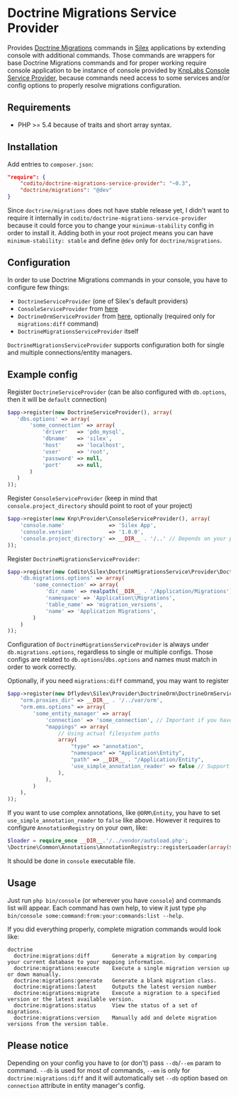 Doctrine Migrations Service Provider
====================================

Provides [Doctrine Migrations](https://github.com/doctrine/migrations) commands in [Silex](http://silex.sensiolabs.org/) applications by extending console with additional commands. Those commands are wrappers for base Doctrine Migrations commands and for proper working require console application to be instance of console provided by [KnpLabs Console Service Provider](https://github.com/KnpLabs/ConsoleServiceProvider), because commands need access to some services and/or config options to properly resolve migrations configuration.

Requirements
------------

 * PHP >= 5.4 because of traits and short array syntax.

Installation
------------

Add entries to `composer.json`:

```json
"require": {
	"codito/doctrine-migrations-service-provider": "~0.3",
	"doctrine/migrations": "@dev"
}
```

Since `doctrine/migrations` does not have stable release yet, I didn't want to require it internally in `codito/doctrine-migrations-service-provider` because it could force you to change your `minimum-stability` config in order to install it. Adding both in your root project means you can have `minimum-stability: stable` and define `@dev` only for `doctrine/migrations`.

Configuration
-------------

In order to use Doctrine Migrations commands in your console, you have to configure few things:

 * `DoctrineServiceProvider` (one of Silex's default providers)
 * `ConsoleServiceProvider` from [here](https://github.com/KnpLabs/ConsoleServiceProvider)
 * `DoctrineOrmServiceProvider` from [here](https://github.com/dflydev/dflydev-doctrine-orm-service-provider), optionally (required only for `migrations:diff` command)
 * `DoctrineMigrationsServiceProvider` itself

`DoctrineMigrationsServiceProvider` supports configuration both for single and multiple connections/entity managers.
 
 Example config
 --------------
 
 Register `DoctrineServiceProvider` (can be also configured with `db.options`, then it will be `default` connection)
 
 ```php
 $app->register(new DoctrineServiceProvider(), array(
	'dbs.options' => array(
		'some_connection' => array(
			'driver'   => 'pdo_mysql',
			'dbname'   => 'silex',
			'host'     => 'localhost',
			'user'     => 'root',
			'password' => null,
			'port'     => null,
		)
	)
));
```

Register `ConsoleServiceProvider` (keep in mind that `console.project_directory` should point to root of your project)

```php
$app->register(new Knp\Provider\ConsoleServiceProvider(), array(
    'console.name'              => 'Silex App',
    'console.version'           => '1.0.0',
    'console.project_directory' => __DIR__ . '/..' // Depends on your project structure!
));
```

Register `DoctrineMigrationsServiceProvider`:

```php
$app->register(new Codito\Silex\DoctrineMigrationsService\Provider\DoctrineMigrationsServiceProvider(), array(
	'db.migrations.options' => array(
		'some_connection' => array(
			'dir_name' => realpath(__DIR__ . '/Application/Migrations'),
			'namespace' => 'Application\\Migrations',
			'table_name' => 'migration_versions',
			'name' => 'Application Migrations',
		)
	)
));
```
Configuration of `DoctrineMigrationsServiceProvider` is always under `db.migrations.options`, regardless to single or multiple configs. Those configs are related to `db.options`/`dbs.options` and names must match in order to work correctly.

Optionally, if you need `migrations:diff` command, you may want to register 

```php
$app->register(new Dflydev\Silex\Provider\DoctrineOrm\DoctrineOrmServiceProvider(), array(
	"orm.proxies_dir" => __DIR__ . '/../var/orm',
	"orm.ems.options" => array(
		'some_entity_manager' => array(
			'connection' => 'some_connection', // Important if you have custom connection name
			"mappings" => array(
				// Using actual filesystem paths
				array(
					"type" => "annotation",
					"namespace" => "Application\Entity",
					"path" => __DIR__ . "/Application/Entity",
					'use_simple_annotation_reader' => false // Support for "use Doctrine\ORM\Mapping AS ORM" -> "@ORM\Entity"
				),
			),
		)
	),
));
```

If you want to use complex annotations, like `@ORM\Entity`, you have to set `use_simple_annotation_reader` to `false` like above. However it requires to configure `AnnotationRegistry` on your own, like:

```php
$loader = require_once __DIR__.'/../vendor/autoload.php';
\Doctrine\Common\Annotations\AnnotationRegistry::registerLoader(array($loader, 'loadClass'));
```

It should be done in `console` executable file.

Usage
-----

Just run `php bin/console` (or wherever you have `console`) and commands list will appear. Each command has own help, to view it just type `php bin/console some:command:from:your:commands:list --help`.

If you did everything properly, complete migration commands would look like:

```
doctrine
  doctrine:migrations:diff       Generate a migration by comparing your current database to your mapping information.
  doctrine:migrations:execute    Execute a single migration version up or down manually.
  doctrine:migrations:generate   Generate a blank migration class.
  doctrine:migrations:latest     Outputs the latest version number
  doctrine:migrations:migrate    Execute a migration to a specified version or the latest available version.
  doctrine:migrations:status     View the status of a set of migrations.
  doctrine:migrations:version    Manually add and delete migration versions from the version table.
```

Please notice
-------------

Depending on your config you have to (or don't) pass `--db`/`--em` param to command. `--db` is used for most of commands, `--em` is only for `doctrine:migrations:diff` and it will automatically set `--db` option based on `connection` attribute in entity manager's config.